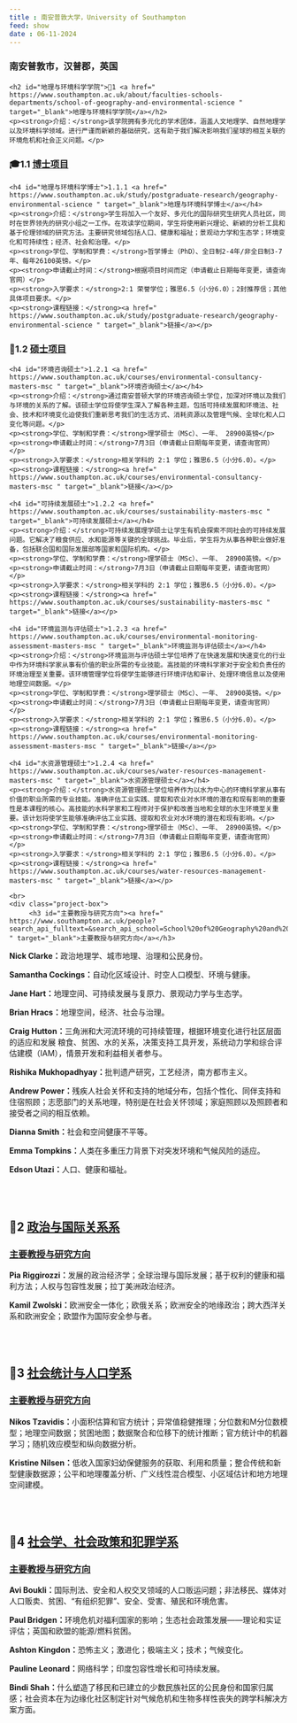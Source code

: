 ```yaml
---
title : 南安普敦大学，University of Southampton
feed: show
date : 06-11-2024
---
```


<html lang="zh">
<head>
    <meta charset="UTF-8">
    <title>南安普敦大学，University of Southampton</title>
    <link rel="stylesheet" href="/assets/css/CSS.css">
</head>
<body>
    <h3>南安普敦市，汉普郡，英国</h3>

    <h2 id="地理与环境科学学院">🏫1 <a href=" https://www.southampton.ac.uk/about/faculties-schools-departments/school-of-geography-and-environmental-science " target="_blank">地理与环境科学学院</a></h2>
    <p><strong>介绍：</strong>该学院拥有多元化的学术团体，涵盖人文地理学、自然地理学以及环境科学领域。进行严谨而新颖的基础研究，这有助于我们解决影响我们星球的相互关联的环境危机和社会正义问题。</p>

<h3 id="博士项目">🎓1.1 <a href=" https://www.southampton.ac.uk/study/postgraduate-research/geography-environmental-science " target="_blank">博士项目</a></h3>

    <h4 id="地理与环境科学博士">1.1.1 <a href=" https://www.southampton.ac.uk/study/postgraduate-research/geography-environmental-science " target="_blank">地理与环境科学博士</a></h4>
    <p><strong>介绍：</strong>学生将加入一个友好、多元化的国际研究生研究人员社区，同时在世界领先的研究小组之一工作。在攻读学位期间，学生将使用新兴理论、新颖的分析工具和基于伦理领域的研究方法。主要研究领域包括人口、健康和福祉；景观动力学和生态学；环境变化和可持续性；经济、社会和治理。</p>
    <p><strong>学位、学制和学费：</strong>哲学博士（PhD）、全日制2-4年/非全日制3-7年、每年26100英镑。</p>
    <p><strong>申请截止时间：</strong>根据项目时间而定（申请截止日期每年变更，请查询官网）</p>
    <p><strong>入学要求：</strong>2:1 荣誉学位；雅思6.5（小分6.0）；2封推荐信；其他具体项目要求。</p>
    <p><strong>课程链接：</strong><a href=" https://www.southampton.ac.uk/study/postgraduate-research/geography-environmental-science " target="_blank">链接</a></p>

<h3 id="硕士项目">📖1.2 <a href=" https://www.southampton.ac.uk/about/faculties-schools-departments/school-of-geography-and-environmental-science " target="_blank">硕士项目</a></h3>

    <h4 id="环境咨询硕士">1.2.1 <a href=" https://www.southampton.ac.uk/courses/environmental-consultancy-masters-msc " target="_blank">环境咨询硕士</a></h4>
    <p><strong>介绍：</strong>通过南安普顿大学的环境咨询硕士学位，加深对环境以及我们与环境的关系的了解。该硕士学位将使学生深入了解各种主题，包括可持续发展和环境法、社会、技术和环境变化迫使我们重新思考我们的生活方式、消耗资源以及管理气候、全球化和人口变化等问题。</p>
    <p><strong>学位、学制和学费：</strong>理学硕士（MSc）、一年、 28900英镑</p>
    <p><strong>申请截止时间：</strong>7月3日（申请截止日期每年变更，请查询官网）</p>
    <p><strong>入学要求：</strong>相关学科的 2:1 学位；雅思6.5（小分6.0）。</p>
    <p><strong>课程链接：</strong><a href=" https://www.southampton.ac.uk/courses/environmental-consultancy-masters-msc " target="_blank">链接</a></p>

    <h4 id="可持续发展硕士">1.2.2 <a href=" https://www.southampton.ac.uk/courses/sustainability-masters-msc " target="_blank">可持续发展硕士</a></h4>
    <p><strong>介绍：</strong>可持续发展理学硕士让学生有机会探索不同社会的可持续发展问题。它解决了粮食供应、水和能源等关键的全球挑战。毕业后，学生将为从事各种职业做好准备，包括联合国和国际发展部等国家和国际机构。</p>
    <p><strong>学位、学制和学费：</strong>理学硕士（MSc）、一年、 28900英镑。</p>
    <p><strong>申请截止时间：</strong>7月3日（申请截止日期每年变更，请查询官网）</p>
    <p><strong>入学要求：</strong>相关学科的 2:1 学位；雅思6.5（小分6.0）。</p>
    <p><strong>课程链接：</strong><a href=" https://www.southampton.ac.uk/courses/sustainability-masters-msc " target="_blank">链接</a></p>

    <h4 id="环境监测与评估硕士">1.2.3 <a href=" https://www.southampton.ac.uk/courses/environmental-monitoring-assessment-masters-msc " target="_blank">环境监测与评估硕士</a></h4>
    <p><strong>介绍：</strong>环境监测与评估硕士学位培养了在快速发展和快速变化的行业中作为环境科学家从事有价值的职业所需的专业技能。高技能的环境科学家对于安全和负责任的环境治理至关重要。该环境管理学位将使学生能够进行环境评估和审计、处理环境信息以及使用地理空间数据。</p>
    <p><strong>学位、学制和学费：</strong>理学硕士（MSc）、一年、 28900英镑。</p>
    <p><strong>申请截止时间：</strong>7月3日（申请截止日期每年变更，请查询官网）</p>
    <p><strong>入学要求：</strong>相关学科的 2:1 学位；雅思6.5（小分6.0）。</p>
    <p><strong>课程链接：</strong><a href=" https://www.southampton.ac.uk/courses/environmental-monitoring-assessment-masters-msc " target="_blank">链接</a></p>

    <h4 id="水资源管理硕士">1.2.4 <a href=" https://www.southampton.ac.uk/courses/water-resources-management-masters-msc " target="_blank">水资源管理硕士</a></h4>
    <p><strong>介绍：</strong>水资源管理硕士学位培养作为以水为中心的环境科学家从事有价值的职业所需的专业技能。准确评估工业实践、提取和农业对水环境的潜在和现有影响的重要性是本课程的核心。高技能的水科学家和工程师对于保护和改善当地和全球的水生环境至关重要。该计划将使学生能够准确评估工业实践、提取和农业对水环境的潜在和现有影响。</p>
    <p><strong>学位、学制和学费：</strong>理学硕士（MSc）、一年、 28900英镑。</p>
    <p><strong>申请截止时间：</strong>7月3日（申请截止日期每年变更，请查询官网）</p>
    <p><strong>入学要求：</strong>相关学科的 2:1 学位；雅思6.5（小分6.0）。</p>
    <p><strong>课程链接：</strong><a href=" https://www.southampton.ac.uk/courses/water-resources-management-masters-msc " target="_blank">链接</a></p>

    <br>
    <div class="project-box">
         <h3 id="主要教授与研究方向"><a href=" https://www.southampton.ac.uk/people?search_api_fulltext=&search_api_school=School%20of%20Geography%20and%20Environmental%20Sciences " target="_blank">主要教授与研究方向</a></h3>
<p><strong> Nick Clarke：</strong>政治地理学、城市地理、治理和公民身份。</p>
        <p><strong> Samantha Cockings：</strong>自动化区域设计、时空人口模型、环境与健康。</p>
        <p><strong> Jane Hart：</strong>地理空间、可持续发展与复原力、景观动力学与生态学。</p>
<p><strong> Brian Hracs：</strong>地理空间，经济、社会与治理。</p>
        <p><strong> Craig Hutton：</strong>三角洲和大河流环境的可持续管理，根据环境变化进行社区层面的适应和发展 粮食、贫困、水的关系，决策支持工具开发，系统动力学和综合评估建模（IAM），情景开发和利益相关者参与。</p>
        <p><strong> Rishika Mukhopadhyay：</strong>批判遗产研究，工艺经济，南方都市主义。</p>
<p><strong> Andrew Power：</strong>残疾人社会关怀和支持的地域分布，包括个性化、同伴支持和住宿照顾；志愿部门的关系地理，特别是在社会关怀领域；家庭照顾以及照顾者和接受者之间的相互依赖。</p>
        <p><strong> Dianna Smith：</strong>社会和空间健康不平等。</p>
        <p><strong> Emma Tompkins：</strong>人类在多重压力背景下对突发环境和气候风险的适应。</p>
<p><strong> Edson Utazi：</strong>人口、健康和福祉。</p>
    </div>
    <br>
    <br>

   
<h2 id="政治与国际关系系">🏫2 <a href=" https://www.southampton.ac.uk/about/faculties-schools-departments/economic-social-and-political-sciences/department-of-politics-and-international-relations " target="_blank">政治与国际关系系</a></h2>

<div class="project-box">
         <h3 id="主要教授与研究方向"><a href=" https://www.southampton.ac.uk/politics/research/staff.page " target="_blank">主要教授与研究方向</a></h3>
<p><strong> Pia Riggirozzi：</strong>发展的政治经济学；全球治理与国际发展；基于权利的健康和福利方法；人权与包容性发展；拉丁美洲政治经济。</p>
        <p><strong> Kamil Zwolski：</strong>欧洲安全一体化；欧俄关系；欧洲安全的地缘政治；跨大西洋关系和欧洲安全；欧盟作为国际安全参与者。</p>
</div>
<br>
<br>

<h2 id="社会统计与人口学系">🏫3 <a href=" https://www.southampton.ac.uk/about/faculties-schools-departments/economic-social-and-political-sciences/department-of-social-statistics-and-demography " target="_blank">社会统计与人口学系</a></h2>

<div class="project-box">
         <h3 id="主要教授与研究方向"><a href=" https://www.southampton.ac.uk/demography/about/staff.page " target="_blank">主要教授与研究方向</a></h3>
<p><strong> Nikos Tzavidis：</strong>小面积估算和官方统计；异常值稳健推理；分位数和M分位数模型；地理空间数据；贫困地图；数据聚合和位移下的统计推断；官方统计中的机器学习；随机效应模型和纵向数据分析。</p>
        <p><strong> Kristine Nilsen：</strong>低收入国家妇幼保健服务的获取、利用和质量；整合传统和新型健康数据源；公平和地理覆盖分析、广义线性混合模型、小区域估计和地方地理空间建模。</p>
</div>
<br>
<br>

<h2 id="社会学、社会政策和犯罪学系">🏫4 <a href=" https://www.southampton.ac.uk/about/faculties-schools-departments/economic-social-and-political-sciences/department-of-sociology-social-policy-and-criminology " target="_blank">社会学、社会政策和犯罪学系</a></h2>

<div class="project-box">
         <h3 id="主要教授与研究方向"><a href=" https://www.southampton.ac.uk/sociology/about/staff.page " target="_blank">主要教授与研究方向</a></h3>
<p><strong> Avi Boukli：</strong>国际刑法、安全和人权交叉领域的人口贩运问题；非法移民、媒体对人口贩卖、贫困、“有组织犯罪”、安全、受害、殖民和环境危害。</p>
        <p><strong> Paul Bridgen：</strong>环境危机对福利国家的影响；生态社会政策发展——理论和实证评估；英国和欧盟的能源/燃料贫困。</p>
        <p><strong> Ashton Kingdon：</strong>恐怖主义；激进化；极端主义；技术；气候变化。</p>
<p><strong> Pauline Leonard：</strong>网络科学；印度包容性增长和可持续发展。</p>
        <p><strong> Bindi Shah：</strong>什么塑造了移民和已建立的少数民族社区的公民身份和国家归属感；社会资本在为边缘化社区制定针对气候危机和生物多样性丧失的跨学科解决方案方面。</p>
    </div>

</body>
</html>

